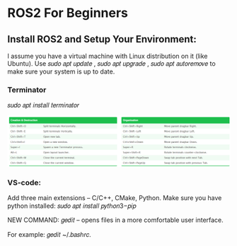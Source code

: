 # ROS2 For Beginners

## Install ROS2 and Setup Your Environment:
I assume you have a virtual machine with Linux distribution on it (like Ubuntu).
Use 𝑠𝑢𝑑𝑜 𝑎𝑝𝑡 𝑢𝑝𝑑𝑎𝑡𝑒 , 𝑠𝑢𝑑𝑜 𝑎𝑝𝑡 𝑢𝑝𝑔𝑟𝑎𝑑𝑒 , 𝑠𝑢𝑑𝑜 𝑎𝑝𝑡 𝑎𝑢𝑡𝑜𝑟𝑒𝑚𝑜𝑣𝑒 to make sure your system is up to date.

### Terminator
𝑠𝑢𝑑𝑜 𝑎𝑝𝑡 𝑖𝑛𝑠𝑡𝑎𝑙𝑙 𝑡𝑒𝑟𝑚𝑖𝑛𝑎𝑡𝑜𝑟

![](images/terminator_shortcuts.png)


### VS-code:
Add three main extensions – C/C++, CMake, Python.
Make sure you have python installed: 𝑠𝑢𝑑𝑜 𝑎𝑝𝑡 𝑖𝑛𝑠𝑡𝑎𝑙𝑙 𝑝𝑦𝑡ℎ𝑜𝑛3−𝑝𝑖𝑝

NEW COMMAND: 𝑔𝑒𝑑𝑖𝑡 – opens files in a more comfortable user interface.

For example: 𝑔𝑒𝑑𝑖𝑡 ~/.𝑏𝑎𝑠ℎ𝑟𝑐.

